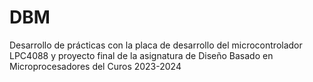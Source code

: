 # DBM
 Desarrollo de prácticas con la placa de desarrollo del microcontrolador LPC4088 y proyecto final de la asignatura de Diseño Basado en Microprocesadores del Curos 2023-2024
